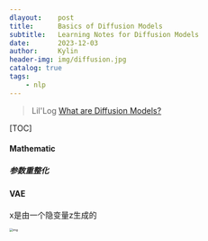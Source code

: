 ```yaml
---
dlayout:    post
title:      Basics of Diffusion Models
subtitle:   Learning Notes for Diffusion Models
date:       2023-12-03
author:     Kylin
header-img: img/diffusion.jpg
catalog: true
tags:
    - nlp
---
```




> Lil'Log [What are Diffusion Models?](https://lilianweng.github.io/posts/2021-07-11-diffusion-models/)



[TOC]

#### Mathematic

##### 参数重整化

#### VAE

x是由一个隐变量z生成的



<img src="https://kylinhub.oss-cn-shanghai.aliyuncs.com/generative-overview.png" alt="img" style="zoom:37%;" />









